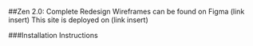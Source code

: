 ##Zen 2.0: Complete Redesign
Wireframes can be found on Figma (link insert)
This site is deployed on (link insert)

###Installation Instructions

